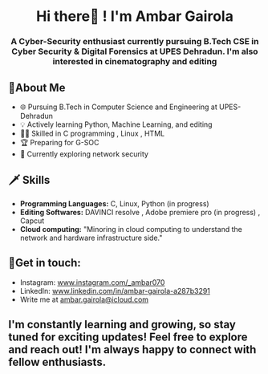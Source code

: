 ##

<h1 align="center">Hi there👋 ! I'm Ambar Gairola </h1>
<h3 align="center">A Cyber-Security enthusiast currently pursuing B.Tech CSE in Cyber Security & Digital Forensics at UPES Dehradun. I'm also interested in cinematography and editing
</h3>

## 🎨About Me

- 🌐 Pursuing B.Tech in Computer Science and Engineering at UPES-Dehradun
- 💡 Actively learning Python, Machine Learning, and editing 
- 🧑‍💻 Skilled in C programming , Linux , HTML
- 🏆 Preparing for G-SOC
- 📘 Currently exploring network security 

## 🗡️ Skills

- **Programming Languages:** C, Linux, Python (in progress) 
- **Editing Softwares:** DAVINCI resolve , Adobe premiere pro (in progress) , Capcut 
- **Cloud computing:** "Minoring in cloud computing to understand the network and hardware infrastructure side."

## 🤳Get in touch:

- Instagram: www.instagram.com/_ambar070
- LinkedIn: www.linkedin.com/in/ambar-gairola-a287b3291
- Write me at ambar.gairola@icloud.com 


## I'm constantly learning and growing, so stay tuned for exciting updates! Feel free to explore and reach out! I'm always happy to connect with fellow enthusiasts.

<!--
**Ambar-07/Ambar-07** is a ✨ _special_ ✨ repository because its `README.md` (this file) appears on your GitHub profile.

Here are some ideas to get you started:

- 🔭 I’m currently working on ...
- 🌱 I’m currently learning ...
- 👯 I’m looking to collaborate on ...
- 🤔 I’m looking for help with ...
- 💬 Ask me about ...
- 📫 How to reach me: ...
- 😄 Pronouns: ...
- ⚡ Fun fact: ...
-->
